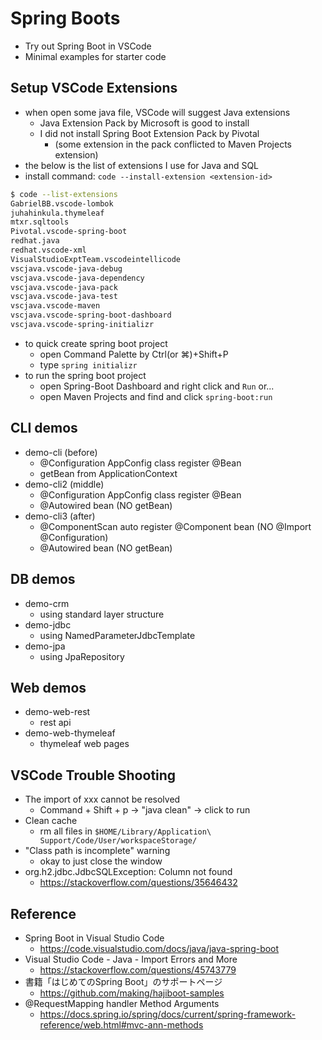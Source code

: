 # Spring Boots

* Try out Spring Boot in VSCode
* Minimal examples for starter code


## Setup VSCode Extensions

* when open some java file, VSCode will suggest Java extensions
  - Java Extension Pack by Microsoft is good to install
  - I did not install Spring Boot Extension Pack by Pivotal
    - (some extension in the pack conflicted to Maven Projects extension)
* the below is the list of extensions I use for Java and SQL
* install command: `code --install-extension <extension-id>`

```bash
$ code --list-extensions 
GabrielBB.vscode-lombok
juhahinkula.thymeleaf
mtxr.sqltools
Pivotal.vscode-spring-boot
redhat.java
redhat.vscode-xml
VisualStudioExptTeam.vscodeintellicode
vscjava.vscode-java-debug
vscjava.vscode-java-dependency
vscjava.vscode-java-pack
vscjava.vscode-java-test
vscjava.vscode-maven
vscjava.vscode-spring-boot-dashboard
vscjava.vscode-spring-initializr
```

* to quick create spring boot project
  - open Command Palette by Ctrl(or ⌘)+Shift+P
  - type `spring initializr`
* to run the spring boot project
  - open Spring-Boot Dashboard and right click and `Run` or...
  - open Maven Projects and find and click `spring-boot:run`


## CLI demos

* demo-cli (before)
  - @Configuration AppConfig class register @Bean
  - getBean from ApplicationContext
* demo-cli2 (middle)
  - @Configuration AppConfig class register @Bean
  - @Autowired bean (NO getBean)
* demo-cli3 (after)
  - @ComponentScan auto register @Component bean (NO @Import @Configuration)
  - @Autowired bean (NO getBean)

## DB demos

* demo-crm
  - using standard layer structure
* demo-jdbc
  - using NamedParameterJdbcTemplate
* demo-jpa
  - using JpaRepository


## Web demos

* demo-web-rest
  - rest api
* demo-web-thymeleaf
  - thymeleaf web pages


## VSCode Trouble Shooting

* The import of xxx cannot be resolved
  - Command + Shift + p -> "java clean" -> click to run
* Clean cache
  - rm all files in `$HOME/Library/Application\ Support/Code/User/workspaceStorage/`
* "Class path is incomplete" warning
  - okay to just close the window
* org.h2.jdbc.JdbcSQLException: Column not found
  - https://stackoverflow.com/questions/35646432


## Reference

* Spring Boot in Visual Studio Code
  - https://code.visualstudio.com/docs/java/java-spring-boot
* Visual Studio Code - Java - Import Errors and More
  - https://stackoverflow.com/questions/45743779
* 書籍「はじめてのSpring Boot」のサポートページ
  - https://github.com/making/hajiboot-samples
* @RequestMapping handler Method Arguments
  - https://docs.spring.io/spring/docs/current/spring-framework-reference/web.html#mvc-ann-methods
